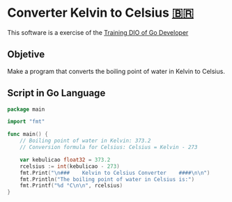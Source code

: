 # Converter Kelvin to Celsius [:brazil:](leiame.md)

This software is a exercise of the [Training DIO of Go Developer](https://dio.me/sign-up?ref=615HKOBZ22)

## Objetive

Make a program that converts the boiling point of water in Kelvin to Celsius.

## Script in Go Language

~~~go
package main

import "fmt"

func main() {
	// Boiling point of water in Kelvin: 373.2
	// Conversion formula for Celsius: Celsius = Kelvin - 273

	var kebulicao float32 = 373.2
	rcelsius := int(kebulicao - 273)
	fmt.Print("\n###    Kelvin to Celsius Converter    ####\n\n")
	fmt.Println("The boiling point of water in Celsius is:")
	fmt.Printf("%d °C\n\n", rcelsius)
}
~~~
